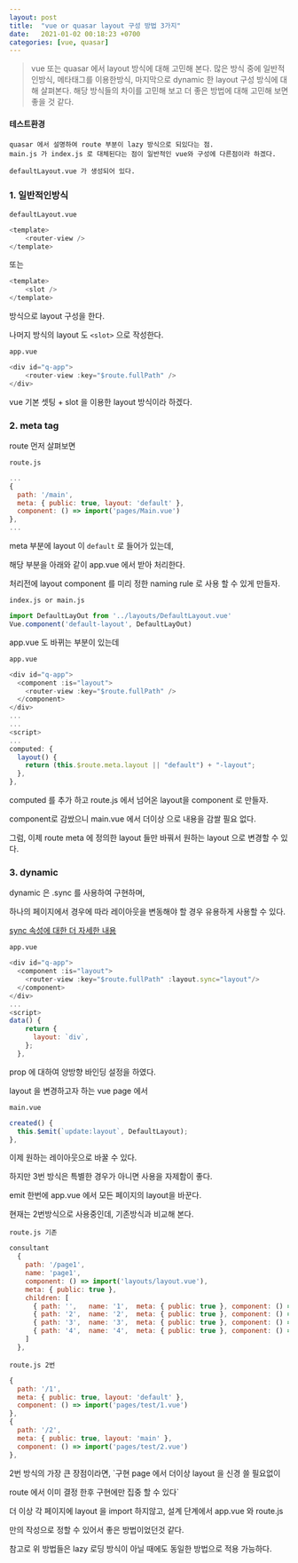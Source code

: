```yaml
---
layout: post
title:  "vue or quasar layout 구성 방법 3가지"
date:   2021-01-02 00:18:23 +0700
categories: [vue, quasar]
---
```

>vue 또는 quasar 에서 layout 방식에 대해 고민해 본다.
>많은 방식 중에 일반적인방식, 메타태그를 이용한방식, 마지막으로 dynamic 한 layout 구성 방식에 대해 살펴본다.
>해당 방식들의 차이를 고민해 보고 더 좋은 방법에 대해 고민해 보면 좋을 것 같다.

#### 테스트환경

```
quasar 에서 설명하여 route 부분이 lazy 방식으로 되있다는 점.
main.js 가 index.js 로 대체된다는 점이 일반적인 vue와 구성에 다른점이라 하겠다.

defaultLayout.vue 가 생성되어 있다.
```


### 1. 일반적인방식  

`defaultLayout.vue`
```javascript
<template>
	<router-view />
</template>
```

또는

```javascript
<template>
	<slot />
</template>
```

방식으로 layout 구성을 한다.

나머지 방식의 layout 도 `<slot>` 으로 작성한다.

`app.vue`
```javascript
<div id="q-app">
	<router-view :key="$route.fullPath" />
</div>
```
vue 기본 셋팅 + slot 을 이용한 layout 방식이라 하겠다.


### 2. meta tag

route 먼저 살펴보면


`route.js`
```javascript
...
{
  path: '/main',
  meta: { public: true, layout: 'default' },
  component: () => import('pages/Main.vue')
},
...
```


meta 부분에 layout 이 `default` 로 들어가 있는데,

해당 부분을 아래와 같이 app.vue 에서 받아 처리한다.

처리전에 layout component 를 미리 정한 naming rule 로 사용 할 수 있게 만들자.


`index.js or main.js`
```javascript
import DefaultLayOut from '../layouts/DefaultLayout.vue'
Vue.component('default-layout', DefaultLayOut)
```

app.vue 도 바뀌는 부분이 있는데

`app.vue`
```javascript
<div id="q-app">
  <component :is="layout">
    <router-view :key="$route.fullPath" />
  </component>
</div>
...
...
<script>
...
computed: {
  layout() {
    return (this.$route.meta.layout || "default") + "-layout";
  },
},
```

  
computed 를 추가 하고 route.js 에서 넘어온 layout을 component 로 만들자.

component로 감쌌으니 main.vue 에서 더이상 <DefaultLayout> 으로 내용을 감쌀 필요 없다.

그럼, 이제 route meta 에 정의한 layout 들만 바꿔서 원하는 layout 으로 변경할 수 있다.





### 3. dynamic

dynamic 은 .sync 를 사용하여 구현하며, 

하나의 페이지에서 경우에 따라 레이아웃을 변동해야 할 경우 유용하게 사용할 수 있다.

[sync 속성에 대한 더 자세한 내용](https://kr.vuejs.org/v2/guide/components-custom-events.html)  


`app.vue`  


  
```javascript
<div id="q-app">
  <component :is="layout">
    <router-view :key="$route.fullPath" :layout.sync="layout"/>
  </component>
</div>
...
<script>
data() {
    return {
      layout: `div`,
    };
  },
```

prop 에 대하여 양방향 바인딩 설정을 하였다.

layout 을 변경하고자 하는 vue page 에서

`main.vue`
```javascript
created() {
  this.$emit(`update:layout`, DefaultLayout);
},
```

이제 원하는 레이아웃으로 바꿀 수 있다.

하지만 3번 방식은 특별한 경우가 아니면 사용을 자제함이 좋다.

emit 한번에 app.vue 에서 모든 페이지의 layout을 바꾼다.

현재는 2번방식으로 사용중인데, 기존방식과 비교해 본다.

`route.js 기존`
```javascript
consultant
  {
    path: '/page1',
    name: 'page1',
    component: () => import('layouts/layout.vue'),
    meta: { public: true },
    children: [
      { path: '',   name: '1',  meta: { public: true }, component: () => import('pages/test/1.vue') },
      { path: '2',  name: '2',  meta: { public: true }, component: () => import('pages/test/2.vue') },
      { path: '3',  name: '3',  meta: { public: true }, component: () => import('pages/test/3.vue') },
      { path: '4',  name: '4',  meta: { public: true }, component: () => import('pages/test/4.vue') },
    ]
  },
```

`route.js 2번`
```javascript
{
  path: '/1',
  meta: { public: true, layout: 'default' },
  component: () => import('pages/test/1.vue')
},
{
  path: '/2',
  meta: { public: true, layout: 'main' },
  component: () => import('pages/test/2.vue')
},
```

2번 방식의 가장 큰 장점이라면, `구현 page 에서 더이상 layout 을 신경 쓸 필요없이 

route 에서 이미 결정 한후 구현에만 집중 할 수 있다` 

더 이상 각 페이지에 layout 을 import 하지않고, 설계 단계에서 app.vue 와 route.js 

만의 작성으로 정할 수 있어서 좋은 방법이었던것 같다.

참고로 위 방법들은 lazy 로딩 방식이 아닐 때에도 동일한 방법으로 적용 가능하다. 




